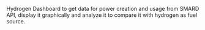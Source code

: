 Hydrogen Dashboard to get data for power creation and usage from SMARD API, display it graphically and analyze it to compare it with hydrogen as fuel source.

